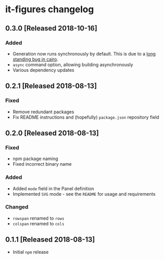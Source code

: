 # it-figures changelog

## 0.3.0 [Released 2018-10-16]

### Added

- Generation now runs synchronously by default. This is due to a [long standing bug in cairo](https://gitlab.freedesktop.org/cairo/cairo/issues/190).
- `async` command option, allowing building asynchronously
- Various dependency updates

## 0.2.1 [Released 2018-08-13]

### Fixed

- Remove redundant packages
- Fix README instructions and (hopefully) `package.json` repository field

## 0.2.0 [Released 2018-08-13]

### Fixed

- npm package naming
- Fixed incorrect binary name

### Added

- Added `mode` field in the Panel definition
- Implemented `SVG` mode - see the `README` for usage and requirements

### Changed

- `rowspan` renamed to `rows`
- `colspan` renamed to `cols`


## 0.1.1 [Released 2018-08-13]

- Initial `npm` release